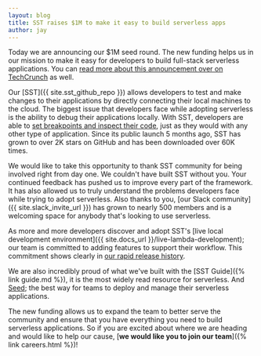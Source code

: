 ```yaml
---
layout: blog
title: SST raises $1M to make it easy to build serverless apps
author: jay
---
```


Today we are announcing our $1M seed round. The new funding helps us in our mission to make it easy for developers to build full-stack serverless applications. You can [read more about this announcement over on TechCrunch](https://techcrunch.com/2021/07/23/serverless-stack-raises-1m-for-open-source-application-framework/) as well.

Our [SST]({{ site.sst_github_repo }}) allows developers to test and make changes to their applications by directly connecting their local machines to the cloud. The biggest issue that developers face while adopting serverless is the ability to debug their applications locally. With SST, developers are able to [set breakpoints and inspect their code](https://youtu.be/2w4A06IsBlU), just as they would with any other type of application. Since its public launch 5 months ago, SST has grown to over 2K stars on GitHub and has been downloaded over 60K times.

We would like to take this opportunity to thank SST community for being involved right from day one. We couldn't have built SST without you. Your continued feedback has pushed us to improve every part of the framework. It has also allowed us to truly understand the problems developers face while trying to adopt serverless. Also thanks to you, [our Slack community]({{ site.slack_invite_url }}) has grown to nearly 500 members and is a welcoming space for anybody that's looking to use serverless.

As more and more developers discover and adopt SST's [live local development environment]({{ site.docs_url }}/live-lambda-development); our team is committed to adding features to support their workflow. This commitment shows clearly in [our rapid release history](https://github.com/sst/sst/releases).

We are also incredibly proud of what we've built with the [SST Guide]({% link guide.md %}), it is the most widely read resource for serverless. And [Seed](https://seed.run); the best way for teams to deploy and manage their serverless applications.

The new funding allows us to expand the team to better serve the community and ensure that you have everything you need to build serverless applications. So if you are excited about where we are heading and would like to help our cause, [**we would like you to join our team**]({% link careers.html %})!
